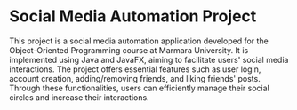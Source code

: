 # Social Media Automation Project

This project is a social media automation application developed for the Object-Oriented Programming course at Marmara University. It is implemented using Java and JavaFX, aiming to facilitate users' social media interactions. The project offers essential features such as user login, account creation, adding/removing friends, and liking friends' posts. Through these functionalities, users can efficiently manage their social circles and increase their interactions. 

